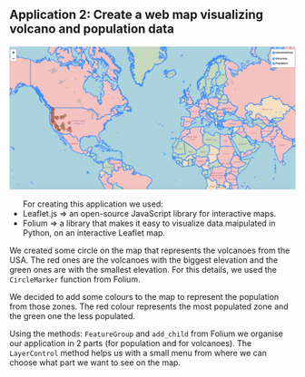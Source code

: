 <h2>Application 2: Create a web map visualizing volcano and population data </h2>

<p align="left">
  <img src="/Application2/app2.png" width="800"/>
</p>

<ul> For creating this application we used:
<li> Leaflet.js => an open-source JavaScript library for interactive maps.</li>
<li> Folium => a library that makes it easy to visualize data maipulated in Python, on an interactive Leaflet map. </li>
</ul>

We created some circle on the map that represents the volcanoes from the USA. The red ones are the volcanoes with the biggest elevation and the green ones are with the smallest elevation. For this details, we used the <code>CircleMarker</code> function from Folium.

We decided to add some colours to the map to represent the population from those zones. The red colour represents the most populated zone and the green one the less populated. 

Using the methods: <code>FeatureGroup</code> and <code>add_child</code> from Folium we organise our application in 2 parts (for population and for volcanoes). The <code>LayerControl</code> method helps us with a small menu from where we can choose what part we want to see on the map.
